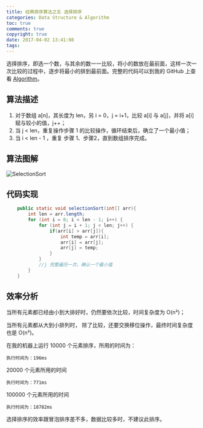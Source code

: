 ```yaml
---
title: 经典排序算法之五 选择排序
categories: Data Structure & Algorithm
toc: true
comments: true
copyright: true
date: 2017-04-02 13:41:08
tags:
---
```


选择排序，即选一个数，与其余的数一一比较，将小的数放在最前面，这样一次一次比较的过程中，逐步将最小的排到最前面。完整的代码可以到我的 GitHub 上查看 [Algorithm](https://github.com/mjd507/Algorithm)。

<!--more-->

## 算法描述

1. 对于数组 a[n]，其长度为 len，另 i = 0，j = i+1，比较 a[i] 与 a[j]，并将 a[i] 赋与较小的值，j++；
2. 当 j < len，重复操作步骤 1 的比较操作，循环结束后，确立了一个最小值；
3. 当 i < len - 1 ，重复 步骤 1、步骤2，直到数组排序完成。

## 算法图解

![SelectionSort](https://user-images.githubusercontent.com/8939151/111022721-7a875f00-840f-11eb-9d5a-e1f80f4cc2c1.png)

## 代码实现

```java
	public static void selectionSort(int[] arr){
		int len = arr.length;
		for (int i = 0; i < len - 1; i++) {
			for (int j = i + 1; j < len; j++) { 
				if(arr[i] > arr[j]){
					int temp = arr[i];
					arr[i] = arr[j];
					arr[j] = temp;
				}
			}
			//j 完整遍历一次，确认一个最小值
		}
	}

```



## 效率分析

当所有元素都已经由小到大排好时，仍然要依次比较，时间复杂度为 O(n²)；

当所有元素都从大到小排列时， 除了比较，还要交换移位操作，最终时间复杂度也是  O(n²)。

在我的机器上运行 10000 个元素排序，所用的时间为：

```
执行时间为：196ms
```

20000 个元素所用的时间

```
执行时间为：771ms
```

100000 个元素所用的时间

```
执行时间为：18782ms
```



选择排序的效率跟冒泡排序差不多，数据比较多时，不建议此排序。



